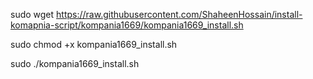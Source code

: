 
sudo wget https://raw.githubusercontent.com/ShaheenHossain/install-komapnia-script/kompania1669/kompania1669_install.sh

sudo chmod +x kompania1669_install.sh

sudo ./kompania1669_install.sh


